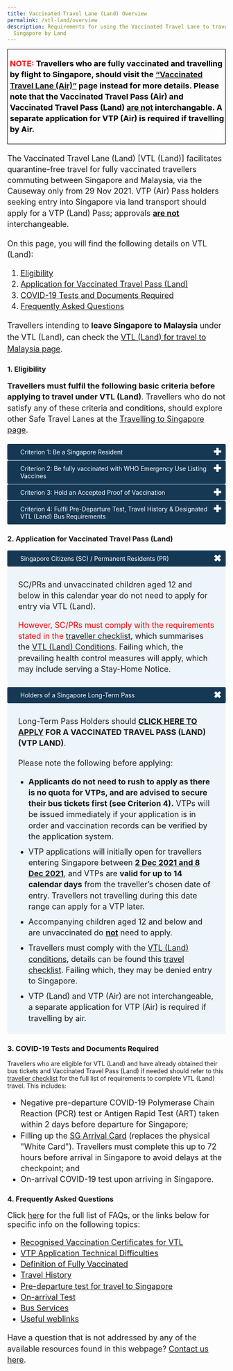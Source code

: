 ```yaml
---
title: Vaccinated Travel Lane (Land) Overview
permalink: /vtl-land/overview
description: Requirements for using the Vaccinated Travel Lane to travel to
  Singapore by Land
---
```

<div style="padding-left: 5px; padding-bottom: 20px; margin-bottom:20px; font-size:16px; line-height:1.0; color:black; border-style: solid; border-width: 1px;">
	<p style="font-size:18px; margin-top:20px; margin-bottom:0px; line-height:1.4;"><b><span style="color:red;">NOTE:</span> Travellers who are fully vaccinated and travelling by flight to Singapore, should visit the <a target="_blank" href="/vtl/requirements-and-process">“Vaccinated Travel Lane (Air)”</a> page instead for more details. Please note that the Vaccinated Travel Pass (Air) and Vaccinated Travel Pass (Land) <u>are not</u> interchangable. A separate application for VTP (Air) is required if travelling by Air.</b></p>
	</div>

<p style="font-size:18px; margin-top:0px; margin-bottom:0px; line-height:1.4;">The Vaccinated Travel Lane (Land) [VTL (Land)] facilitates quarantine-free travel for fully vaccinated travellers commuting between Singapore and Malaysia, via the Causeway only from 29 Nov 2021. VTP (Air) Pass holders seeking entry into Singapore via land transport should apply for a VTP (Land) Pass; approvals <b><u>are not</u></b> interchangeable. <!--You can download the infographics <a href="/files/Singapore-Malaysia Vaccinated Travel Lane (Land)_v5.pdf" target="_blank">here</a> for an overview of VTL (Land) requirements.--></p>

<p style="font-size:18px; margin-top:20px; margin-bottom:0px; line-height:1.4;">On this page, you will find the following details on VTL (Land):</p>
<ol style="font-size:18px;">
	<li style="font-size:18px; line-height:1.4;"><a href="#Eligibility">Eligibility</a></li>
	<li style="font-size:18px; line-height:1.4;"><a href="#Application">Application for Vaccinated Travel Pass (Land)</a></li>
	<li style="font-size:18px; line-height:1.4;"><a href="#Documents">COVID-19 Tests and Documents Required</a></li>
	<li style="font-size:18px; line-height:1.4;"><a href="#FAQ">Frequently Asked Questions</a></li>
</ol>


<p style="font-size:18px; margin-top:0px; margin-bottom:0px; line-height:1.5;">Travellers intending to <b>leave Singapore to Malaysia</b> under the VTL (Land), can check the <a target="_blank" href="/vtl-land/outbound-travel">VTL (Land) for travel to Malaysia page</a>.</p>


<!--should check with the <a href="http://www.myvtl.gov.my/" target="_blank">Government of Malaysia</a> on the prevailing entry requirements. For all departure-related advisories including how to obtain pre-departure tests and digital vaccination certificates, please visit the <a href="/departing/overview" target="_blank">"Departing from Singapore"</a> page. Travellers should note that fresh entry applications must be submitted, for those seeking to return to Singapore after leaving for Malaysia via VTL (Land).-->

<div id="Eligibility"></div>

### 1. Eligibility

<p style="font-size:18px; margin-top:0px; margin-bottom:20px; line-height:1.4;"><b>Travellers must fulfil the following basic criteria before applying to travel under VTL (Land)</b>. Travellers who do not satisfy any of these criteria and conditions, should explore other Safe Travel Lanes at the <a href="/arriving/overview" target="_blank">Travelling to Singapore page</a>.</p> 

<html>

<head>
<meta charset="utf-8">
<title>Test Accordion</title>

<style>

input {
    display: none;
}

label {
    display: block;    
    padding: 10px 30px;
    margin: 0 0 1px 0;
    cursor: pointer;
    background: #153855;
    border-radius: 3px;
    color: #FFF;
    transition: ease .5s;
	position: relative;
}

label:hover {
    background: #346f9e;
}

label::after {
	font-family: "Font Awesome 5 Free";
	content: '\271A';
	font-weight: bold;
	font-size: 22px;
	position: absolute;
	right: 10px;
	top: 6px;
}

input:checked + label::after {
	content: '\2716';
}

.content {
    background: #FFFFFF;
    padding: 10px 25px;
    margin: 0 0 1px 0;
    border-radius: 3px;
}

input + label + .content {
    display: none;
}

input:checked + label + .content {
    display: block;
}
	
</style>
</head>
<body>

<input type="checkbox" id="title1" />
<label for="title1">Criterion 1: Be a Singapore Resident</label>

<div class="content" style="background-color:#edf4fa;">
<p style="line-height:1.4; font-size:18px; ">This includes:
	<ol style="list-style-type:lower-alpha">
		<li style="line-height:1.4; margin-top:0px; margin-bottom:0px; font-size:18px;">Singapore Citizen</li>
		<li style="line-height:1.4; margin-top:10px; margin-bottom:0px; font-size:18px;">Singapore Permanent Resident </li>
			<li style="line-height:1.4; margin-top:10px; margin-bottom:0px; font-size:18px;">Holder of a Singapore-issued Long-Term Pass (i.e. Work Pass Holders*, Student’s Pass Holders, or Long-Term Visit Pass Holders)</li>
	</ol>
	</p>
<p style="line-height:1.4; font-size:18px; "><i>*Holders of an In-Principle Approval (IPA) for a Singapore-issued Long-Term Pass (i.e. Work Permit, Employment Pass, Student Pass, or Long-Term Visit Pass) are not allowed to enter Singapore under the VTL (Land). These travellers should apply for entry under the Work Pass Holder General Lane instead.</i></p>
</div>

<input type="checkbox" id="title2" />
<label for="title2">Criterion 2: Be fully vaccinated with WHO Emergency Use Listing Vaccines</label>

<div id="criteria2" class="content" style="background-color:#edf4fa;">
	<p style="line-height:1.4; font-size:18px; ">Travellers who are above the age of 12 in this calendar year must receive the required WHO EUL vaccine doses, below, at least two weeks before arrival in Singapore:
	<ol style="list-style-type:disc">
		<li style="line-height:1.4; margin-top:0px; margin-bottom:0px; font-size:18px;">Pfizer/BioNTech (BNT162b2 / Comirnaty / Tozinameran), at least 2 doses 17 days apart</li>
		<li style="line-height:1.4; margin-top:10px; margin-bottom:0px; font-size:18px;">Moderna (mRNA-1273), at least 2 doses 24 days apart </li>
		<li style="line-height:1.4; margin-top:0px; margin-bottom:0px; font-size:18px;">AstraZeneca (AZD1222 Vaxzevria), at least 2 doses 24 days apart</li>
		<li style="line-height:1.4; margin-top:10px; margin-bottom:0px; font-size:18px;">Covishield, at least 2 doses 24 days apart</li>
		<li style="line-height:1.4; margin-top:10px; margin-bottom:0px; font-size:18px;">Sinopharm, at least 2 doses 17 days apart</li>
		<li style="line-height:1.4; margin-top:10px; margin-bottom:0px; font-size:18px;">Sinovac, at least 2 doses 13 days apart</li>
		<li style="line-height:1.4; margin-top:10px; margin-bottom:0px; font-size:18px;">Covaxin, at least 2 doses 24 days apart</li>
		<li style="line-height:1.4; margin-top:10px; margin-bottom:0px; font-size:18px;">Mix of any vaccines above, at least 2 doses 17 days apart</li>
		<li style="line-height:1.4; margin-top:10px; margin-bottom:0px; font-size:18px;">Janssen/J&J (Ad26.COV2.S), 1 dose</li>
	</ol>
	</p>
	<p style="line-height:1.4; font-size:18px; ">Children who are 12 and below in this calendar year and are unvaccinated can still travel to Singapore via VTL (Land) <b>if</b> accompanied by a fully vaccinated VTL traveller. However the child must be a Singapore Citizen, Singapore Permanent Resident or holder of a Singapore-issued Long-Term Pass.</p>
	</div>
	
<input type="checkbox" id="title3" />
<label for="title3">Criterion 3: Hold an Accepted Proof of Vaccination</label>

<div id="criteria" class="content" style="background-color:#edf4fa;">	
	<p style="line-height:1.4; font-size:18px; ">Travellers vaccinated in the following locations, must obtain a digitally verifiable vaccination certificates in any of the following formats for application, pre-departure checks and immigration clearance:
	  <ol style="list-style-type:disc">
		<li style="line-height:1.4; margin-top:0px; margin-bottom:0px; font-size:18px;">  <b>Singapore:</b> Singapore Vaccination HealthCerts issued via the <a href="https://www.notarise.gov.sg/" target="_blank">Notarise portal</a> with a QR code, or Proof of vaccination on the <a href="https://www.tracetogether.gov.sg/" target="_blank">TraceTogether</a> or <a href="https://www.healthhub.sg/" target="_blank">HealthHub app</a></li>
    <li style="line-height:1.4; margin-top:10px; margin-bottom:0px; font-size:18px;"><b>Malaysia:</b> Digital Certificate for COVID-19 Vaccination downloaded or shown on the <a href="https://mysejahtera.malaysia.gov.my/intro_en/" target="_blank">MySejahtera app</a></li>
		<li style="line-height:1.4; margin-top:10px; margin-bottom:0px; font-size:18px;"><b>Other VTL countries:</b> <a href="/vtl-land/faq#digitalcerts" target="_blank">Click here</a> to see full list of other accepted certificates</li>	
	</ol>
	</p>
	<p style="line-height:1.4; font-size:18px; ">Travellers vaccinated overseas are advised to refer to <a href="/vtl-land/faq#verify" target="_blank">this guide</a> to verify if their vaccination certificate is accepted in Singapore.</p>
</div>
	
<input type="checkbox" id="title4" />
<label for="title4">Criterion 4: Fulfil Pre-Departure Test, Travel History & Designated VTL (Land) Bus Requirements</label>

<div id="criteria" class="content" style="background-color:#edf4fa;">	
	<p style="line-height:1.4; font-size:18px; ">Travellers must:
		<ol style="list-style-type:lower-roman">
		<li style="line-height:1.4; margin-top:0px; margin-bottom:0px; font-size:18px;">Remain in Malaysia, Singapore, any other VTL country as recognised by the Government of Singapore, and/or any <a href="/shn-and-swab-summary" target="_blank">Category (I) country</a> in the last 14 consecutive days before departing for Singapore; and </li>
		<li style="line-height:1.4; margin-top:10px; margin-bottom:0px; font-size:18px;">Arrive in Singapore from Malaysia on a designated VTL (Land) bus service offered by:
					<ol style="list-style-type:disc;">
<li style="line-height:1.5; margin-top:0px; margin-bottom:0px; font-size:18px;"><a href="https://www.causewaylink.com.my" target="_blank">Handal Indah</a></li>
<li style="line-height:1.5; margin-top:10px; margin-bottom:0px; font-size:18px;"><a href="https://www.transtar.travel/" target="_blank">Transtar Travel</a></li>
				</ol>
			</li>
	</ol>
	</p>
	</div>
</body>
</html>
	
<div id="Application"></div>

### 2. Application for Vaccinated Travel Pass (Land)

<html>

<head>
<meta charset="utf-8">
<title>Test Accordion</title>

<style>

input {
    display: none;
}

label {
    display: block;    
    padding: 10px 30px;
    margin: 0 0 1px 0;
    cursor: pointer;
    background: #153855;
    border-radius: 3px;
    color: #FFF;
    transition: ease .5s;
	position: relative;
}

label:hover {
    background: #346f9e;
}

label::after {
	font-family: "Font Awesome 5 Free";
	content: '\271A';
	font-weight: bold;
	font-size: 22px;
	position: absolute;
	right: 10px;
	top: 6px;
}

input:checked + label::after {
	content: '\2716';
}

.content {
    background: #FFFFFF;
    padding: 10px 25px;
    margin: 0 0 1px 0;
    border-radius: 3px;
}

input + label + .content {
    display: none;
}
	
input + label + #scpr {
    display: block;
}
	
input:checked + label + #scpr {
    display: none;
}
	
input + label + #ltph {
    display: block;
}
	
input:checked + label + #ltph {
    display: none;
}	

input:checked + label + .content {
    display: block;
}
	
.test2::after {
	font-family: "Font Awesome 5 Free";
	content: '\2716';
	font-weight: bold;
	font-size: 22px;
	position: absolute;
	right: 10px;
	top: 6px;
}

.test1:checked + label::after {
	content: '\271A';
}

	
</style>
</head>
<body>
<input class="test1" type="checkbox" id="title6" />
<label class="test2" for="title6">Singapore Citizens (SC) / Permanent Residents (PR)</label>

<div id="scpr" class="content" style="background-color:#edf4fa;">	
	<p style="line-height:1.4; font-size:18px; ">SC/PRs and unvaccinated children aged 12 and below in this calendar year do not need to apply for entry via VTL (Land). </p>
		<p style="line-height:1.4; font-size:18px; margin-top:15px; "><span style="color:red;">However, SC/PRs must comply with the requirements stated in the</span> <a href="/vtl-land/travel-checklist" target="_blank">traveller checklist</a>, which summarises the <a href="/vtl-land/conditions" target="_blank">VTL (Land) Conditions</a>. Failing which, the prevailing health control measures will apply, which may include serving a Stay-Home Notice.</p>
	</div>
	
<input class="test1" type="checkbox" id="title7"/>
<label class="test2" for="title7">Holders of a Singapore Long-Term Pass</label>

<div id="ltph" class="content" style="background-color:#edf4fa;">
	<p style="line-height:1.4; font-size:18px; ">Long-Term Pass Holders should <b><a href="https://go.gov.sg/vtl-portal" target="_blank">CLICK HERE TO APPLY</a> FOR A VACCINATED TRAVEL PASS (LAND) (VTP LAND)</b>.</p>
	<p style="line-height:1.4; margin-top:20px; font-size:18px; ">Please note the following before applying:
		<ol style="margin-top:0px; list-style-type:disc;">
			<li style="font-size:18px; margin-top:10px; margin-bottom:0px; line-height:1.4;"> <b>Applicants do not need to rush to apply as there is no quota for VTPs, and are advised to secure their bus tickets first (see Criterion 4).</b> VTPs will be issued immediately if your application is in order and vaccination records can be verified by the application system.</li>
			<li style="font-size:18px; margin-top:10px; margin-bottom:0px; line-height:1.4;">VTP applications will initially open for travellers entering Singapore between <b><u>2 Dec 2021 and 8 Dec 2021</u></b>, and VTPs are <b>valid for up to 14 calendar days</b> from the traveller’s chosen date of entry. Travellers not travelling during this date range can apply for a VTP later.</li>
			<li style="font-size:18px; margin-top:10px; margin-bottom:0px; line-height:1.4;">Accompanying children aged 12 and below and are unvaccinated do <b><u>not</u></b> need to apply. </li>
			<li style="font-size:18px; margin-top:10px; margin-bottom:0px; line-height:1.4;">Travellers must comply with the <a href="/vtl-land/conditions" target="_blank">VTL (Land) conditions</a>, details can be found this <a href="/vtl-land/travel-checklist" target="_blank">travel checklist</a>. Failing which, they may be denied entry to Singapore.</li>
			<li style="font-size:18px; margin-top:10px; margin-bottom:0px; line-height:1.4;">VTP (Land) and VTP (Air) are not interchangeable, a separate application for VTP (Air) is required if travelling by air.</li>
		<!--<li style="font-size:18px; margin-top:10px; margin-bottom:0px; line-height:1.4;"> If you encounter an error upon uploading the QR code on your vaccination certificate onto the VTP application portal, despite meeting the requirements (<b>see Criterion 3 above</b>), please write to the Safe Travel Office using the <a href="https://go.gov.sg/sto-enquiry" target="_blank">enquiry form here</a> and provide your vaccination certificate.</li>-->
	</ol>
	</p>
	</div>
</body>
</html>

<div id="Documents"></div>

### 3. COVID-19 Tests and Documents Required

Travellers who are eligible for VTL (Land) and have already obtained their bus tickets and Vaccinated Travel Pass (Land) if needed should refer to this <a target="_blank" href="/vtl-land/travel-checklist">traveller checklist</a> for the full list of requirements to complete VTL (Land) travel. This includes:
<ol style="font-size:18px; list-style-type:disc;">
	<li style="font-size:18px; line-height:1.4;">Negative pre-departure COVID-19 Polymerase Chain Reaction (PCR) test or Antigen Rapid Test (ART) taken within 2 days before departure for Singapore;</li>
	<li style="font-size:18px; line-height:1.4;">Filling up the <a target="_blank" href="https://eservices.ica.gov.sg/sgarrivalcard/">SG Arrival Card</a> (replaces the physical "White Card"). Travellers must complete this up to 72 hours before arrival in Singapore to avoid delays at the checkpoint; and</li>
	<li style="font-size:18px; line-height:1.4;">On-arrival COVID-19 test upon arriving in Singapore.</li>
</ol>	

<div id="FAQ"></div>
	
### 4.  Frequently Asked Questions

<span style="font-size:18px;">Click <a target="_blank" href="/vtl-land/faq">here</a> for the full list of FAQs, or the links below for specific info on the following topics:</span>

<ol style="font-size:18px; list-style-type:disc;">
	<li style="font-size:18px; line-height:1.4;"><a target="_blank" href="/vtl-land/faq#digitalcerts">Recognised Vaccination Certificates for VTL</a></li>
	<li style="font-size:18px; line-height:1.4;"><a target="_blank" href="/vtl-land/faq#Application">VTP Application Technical Difficulties</a></li>
	<li style="font-size:18px; line-height:1.4;"><a target="_blank" href="/health/vtsg">Definition of Fully Vaccinated</a></li>
	<li style="font-size:18px; line-height:1.4;"><a target="_blank" href="/vtl-land/faq#travel-history">Travel History</a></li>
	<li style="font-size:18px; line-height:1.4;"><a target="/vtl-land/travel-checklist#pdt" href="">Pre-departure test for travel to Singapore</a></li>
	<li style="font-size:18px; line-height:1.4;"><a target="_blank" href="/vtl-land/faq#OAT">On-arrival Test</a></li>
	<li style="font-size:18px; line-height:1.4;"><a target="_blank" href="/vtl-land/faq#DesignatedBus">Bus Services</a></li>
	<li style="font-size:18px; line-height:1.4;"><a target="_blank" href="/files/VTL-Land-4.pdf">Useful weblinks</a></li>
</ol>

<p style="font-size:18px; margin-top:0px; margin-bottom:0px; line-height:1.4;">Have a question that is not addressed by any of the available resources found in this webpage? <a target="_blank" href="https://go.gov.sg/sto-enquiry">Contact us here</a>.</p>
